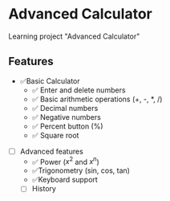 # Advanced Calculator

Learning project "Advanced Calculator"

## Features

- &#9989;Basic Calculator
  - &#9989; Enter and delete numbers
  - &#9989; Basic arithmetic operations (+, -, \*, /)
  - &#9989; Decimal numbers
  - &#9989; Negative numbers
  - &#9989; Percent button (%)
  - &#9989; Square root
- [ ] Advanced features
  - &#9989; Power ($x^{2}$ and $x^{n}$)
  - &#9989;Trigonometry (sin, cos, tan)
  - &#9989;Keyboard support
  - [ ] History
